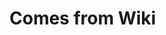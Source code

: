 <!-- TITLE: Test From Wiki -->
<!-- SUBTITLE: A quick summary of Test From Wiki -->

# Comes from Wiki